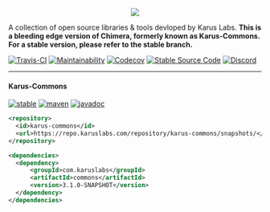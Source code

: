 <p align = "center">
  <img src = "https://i.imgur.com/TA6hOBq.png">
</p>


A collection of open source libraries & tools devloped by Karus Labs. **This is a bleeding edge version of Chimera, formerly known as Karus-Commons. For a stable version, please refer to the stable branch.**

[![Travis-CI](https://travis-ci.org/Pante/Chimera.svg?branch=master)](https://travis-ci.org/Pante/Chimera)
[![Maintainability](https://api.codeclimate.com/v1/badges/d03deef9f37d3d90636d/maintainability)](https://codeclimate.com/github/Pante/Karus-Commons/maintainability)
[![Codecov](https://codecov.io/gh/Pante/Chimera/branch/master/graph/badge.svg)](https://codecov.io/gh/Pante/Chimera)
[![Stable Source Code](https://img.shields.io/badge/stable-branch-blue.svg)](https://github.com/Pante/Chimera/tree/stable)
[![Discord](https://img.shields.io/discord/140273735772012544.svg?style=flat-square)](https://discord.gg/uE4C9NQ)

***
#### Karus-Commons
[![stable](https://img.shields.io/badge/stable-3.1.0--SNAPSHOT-blue.svg)](https://repo.karuslabs.com/#browse/browse/components:karus-commons:e67efc5804a3cb7a88b3526c0bd0b389)
[![maven](https://img.shields.io/maven-metadata/v/https/repo.karuslabs.com/repository/karus-commons/snapshots/com/karuslabs/commons/maven-metadata.xml.svg)](https://repo.karuslabs.com/#browse/browse/components:karus-commons:e67efc5804a3cb7a1c4a6d7ac5b49f2a)
[![javadoc](https://img.shields.io/badge/javadoc-3.1.0--SNAPSHOT-brightgreen.svg)](https://repo.karuslabs.com/repository/karus-commons-project/3.1.0-SNAPSHOT/commons/apidocs/overview-summary.html)
```XML
<repository>
  <id>karus-commons</id>
  <url>https://repo.karuslabs.com/repository/karus-commons/snapshots/</url>
</repository>

<dependencies>
  <dependency>
      <groupId>com.karuslabs</groupId>
      <artifactId>commons</artifactId>
      <version>3.1.0-SNAPSHOT</version>
  </dependency>
</dependencies>
```